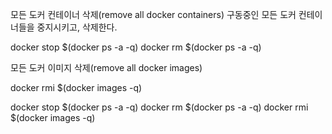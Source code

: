 모든 도커 컨테이너 삭제(remove all docker containers)
구동중인 모든 도커 컨테이너들을 중지시키고, 삭제한다.

 docker stop $(docker ps -a -q)
 docker rm $(docker ps -a -q)


모든 도커 이미지 삭제(remove all docker images)
  
 docker rmi $(docker images -q)


 docker stop $(docker ps -a -q)
 docker rm $(docker ps -a -q)
 docker rmi $(docker images -q)